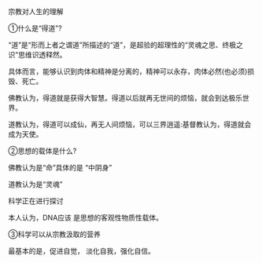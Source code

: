 
宗教对人生的理解

①什么是“得道”?

“道”是“形而上者之谓道”所描述的“道”，是超验的超理性的“灵魂之思、终极之识”思维识透释然。

具体而言，能够认识到肉体和精神是分离的，精神可以永存，肉体必然(也必须)损毁、死亡。

佛教认为，得道就是获得大智慧。得道以后就再无世间的烦恼，就会到达极乐世界。

道教认为，得道可以成仙，再无人间烦恼，可以三界逍遥:基督教认为，得道就会成为天使。

②思想的载体是什么?

佛教认为是“命”具体的是 “中阴身”

道教认为是“灵魂”

科学正在进行探讨

本人认为，DNA应该 是思想的客观性物质性载体。

③科学可以从宗教汲取的营养

最基本的是，促进自觉， 淡化自我，强化自信。